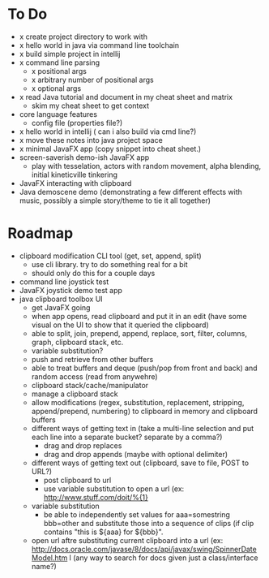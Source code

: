 # To Do
- x create project directory to work with
- x hello world in java via command line toolchain
- x build simple project in intellij
- x command line parsing
    - x positional args
    - x arbitrary number of positional args
    - x optional args
- x read Java tutorial and document in my cheat sheet and matrix
    - skim my cheat sheet to get context
- core language features
    - config file (properties file?)
- x hello world in intellij ( can i also build via cmd line?)
- x move these notes into java project space
- x minimal JavaFX app (copy snippet into cheat sheet.)
- screen-saverish demo-ish JavaFX app
    - play with tesselation, actors with random movement, alpha blending, initial kineticville tinkering
- JavaFX interacting with clipboard
- Java demoscene demo (demonstrating a few different effects with music, possibly a simple story/theme to tie it all together)

# Roadmap

- clipboard modification CLI tool (get, set, append, split)
    - use cli library. try to do something real for a bit
    - should only do this for a couple days
- command line joystick test
- JavaFX joystick demo test app
- java clipboard toolbox UI
    - get JavaFX going
    - when app opens, read clipboard and put it in an edit (have some visual on the UI to show that it queried the clipboard)
    - able to split, join, prepend, append, replace, sort, filter, columns, graph, clipboard stack, etc.
    - variable substitution?
    - push and retrieve from other buffers
    - able to treat buffers and deque (push/pop from front and back) and random access (read from anywehre)
    - clipboard stack/cache/manipulator
    - manage a clipboard stack
    - allow modifications (regex, substitution, replacement, stripping, append/prepend, numbering) to clipboard in memory and 
clipboard buffers
    - different ways of getting text in (take a multi-line selection and put each line into a separate bucket? separate by a comma?)
        - drag and drop replaces
        - drag and drop appends (maybe with optional delimiter)
    - different ways of getting text out (clipboard, save to file, POST to URL?)
        - post clipboard to url
        - use variable substitution to open a url (ex: http://www.stuff.com/doit/%{1}
    - variable substitution
        - be able to independently set values for aaa=somestring bbb=other and substitute those into a sequence of clips 
(if clip contains "this is ${aaa} for ${bbb}". 
    - open url aftre substituting current clipboard into a url (ex: http://docs.oracle.com/javase/8/docs/api/javax/swing/SpinnerDateModel.htm
l (any way to search for docs given just a class/interface name?)

